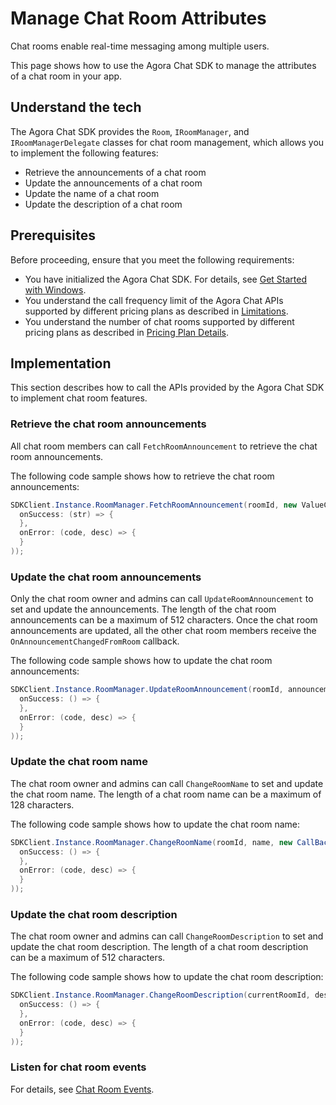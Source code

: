 # Manage Chat Room Attributes

Chat rooms enable real-time messaging among multiple users.

This page shows how to use the Agora Chat SDK to manage the attributes of a chat room in your app.

## Understand the tech

The Agora Chat SDK provides the `Room`, `IRoomManager`, and `IRoomManagerDelegate` classes for chat room management, which allows you to implement the following features:

- Retrieve the announcements of a chat room
- Update the announcements of a chat room
- Update the name of a chat room
- Update the description of a chat room

## Prerequisites

Before proceeding, ensure that you meet the following requirements:

- You have initialized the Agora Chat SDK. For details, see [Get Started with Windows](./agora_chat_get_started_windows).
- You understand the call frequency limit of the Agora Chat APIs supported by different pricing plans as described in [Limitations](./agora_chat_limitation).
- You understand the number of chat rooms supported by different pricing plans as described in [Pricing Plan Details](./agora_chat_plan).

## Implementation

This section describes how to call the APIs provided by the Agora Chat SDK to implement chat room features.

### Retrieve the chat room announcements

All chat room members can call `FetchRoomAnnouncement` to retrieve the chat room announcements. 

The following code sample shows how to retrieve the chat room announcements:

```c#
SDKClient.Instance.RoomManager.FetchRoomAnnouncement(roomId, new ValueCallBack<string>(
  onSuccess: (str) => {
  },
  onError: (code, desc) => {
  }
));
```

### Update the chat room announcements

Only the chat room owner and admins can call `UpdateRoomAnnouncement` to set and update the announcements. The length of the chat room announcements can be a maximum of 512 characters. Once the chat room announcements are updated, all the other chat room members receive the `OnAnnouncementChangedFromRoom` callback.

The following code sample shows how to update the chat room announcements:

```c#
SDKClient.Instance.RoomManager.UpdateRoomAnnouncement(roomId, announcement, new CallBack(
  onSuccess: () => {
  },
  onError: (code, desc) => {
  }
));
```

### Update the chat room name

The chat room owner and admins can call `ChangeRoomName` to set and update the chat room name. The length of a chat room name can be a maximum of 128 characters.

The following code sample shows how to update the chat room name:

```c#
SDKClient.Instance.RoomManager.ChangeRoomName(roomId, name, new CallBack(
  onSuccess: () => {
  },
  onError: (code, desc) => {
  }
));
```

### Update the chat room description

The chat room owner and admins can call `ChangeRoomDescription` to set and update the chat room description. The length of a chat room description can be a maximum of 512 characters.

The following code sample shows how to update the chat room description:

```c#
SDKClient.Instance.RoomManager.ChangeRoomDescription(currentRoomId, description, new CallBack(
  onSuccess: () => {
  },
  onError: (code, desc) => {
  }
));
```

### Listen for chat room events

For details, see [Chat Room Events](./agora_chat_chatroom_windows#listen-for-chat-room-events).